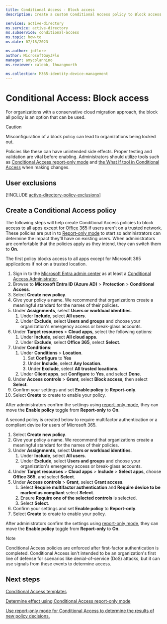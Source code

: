 ```yaml
---
title: Conditional Access - Block access
description: Create a custom Conditional Access policy to Block access

services: active-directory
ms.service: active-directory
ms.subservice: conditional-access
ms.topic: how-to
ms.date: 07/18/2023

ms.author: joflore
author: MicrosoftGuyJFlo
manager: amycolannino
ms.reviewer: calebb, lhuangnorth

ms.collection: M365-identity-device-management
---
```

# Conditional Access: Block access

For organizations with a conservative cloud migration approach, the block all policy is an option that can be used. 

> [!CAUTION]
> Misconfiguration of a block policy can lead to organizations being locked out.

Policies like these can have unintended side effects. Proper testing and validation are vital before enabling. Administrators should utilize tools such as [Conditional Access report-only mode](concept-conditional-access-report-only.md) and [the What If tool in Conditional Access](what-if-tool.md) when making changes.

## User exclusions
[!INCLUDE [active-directory-policy-exclusions](../../../includes/active-directory-policy-exclude-user.md)]

## Create a Conditional Access policy

The following steps will help create Conditional Access policies to block access to all apps except for [Office 365](concept-conditional-access-cloud-apps.md#office-365) if users aren't on a trusted network. These policies are put in to [Report-only mode](howto-conditional-access-insights-reporting.md) to start so administrators can determine the impact they'll have on existing users. When administrators are comfortable that the policies apply as they intend, they can switch them to **On**.

The first policy blocks access to all apps except for Microsoft 365 applications if not on a trusted location.

1. Sign in to the [Microsoft Entra admin center](https://entra.microsoft.com) as at least a [Conditional Access Administrator](../roles/permissions-reference.md#conditional-access-administrator).
1. Browse to **Microsoft Entra ID (Azure AD)** > **Protection** > **Conditional Access**.
1. Select **Create new policy**.
1. Give your policy a name. We recommend that organizations create a meaningful standard for the names of their policies.
1. Under **Assignments**, select **Users or workload identities**.
   1. Under **Include**, select **All users**.
   1. Under **Exclude**, select **Users and groups** and choose your organization's emergency access or break-glass accounts. 
1. Under **Target resources** > **Cloud apps**, select the following options:
   1. Under **Include**, select **All cloud apps**.
   1. Under **Exclude**, select **Office 365**, select **Select**.
1. Under **Conditions**:
   1. Under **Conditions** > **Location**.
      1. Set **Configure** to **Yes**
      1. Under **Include**, select **Any location**.
      1. Under **Exclude**, select **All trusted locations**.
   1. Under **Client apps**, set **Configure** to **Yes**, and select **Done**.
1. Under **Access controls** > **Grant**, select **Block access**, then select **Select**.
1. Confirm your settings and set **Enable policy** to **Report-only**.
1. Select **Create** to create to enable your policy.

After administrators confirm the settings using [report-only mode](howto-conditional-access-insights-reporting.md), they can move the **Enable policy** toggle from **Report-only** to **On**.

A second policy is created below to require multifactor authentication or a compliant device for users of Microsoft 365.

1. Select **Create new policy**.
1. Give your policy a name. We recommend that organizations create a meaningful standard for the names of their policies.
1. Under **Assignments**, select **Users or workload identities**.
   1. Under **Include**, select **All users**.
   1. Under **Exclude**, select **Users and groups** and choose your organization's emergency access or break-glass accounts. 
1. Under **Target resources** > **Cloud apps** > **Include** > **Select apps**, choose **Office 365**, and select **Select**.
1. Under **Access controls** > **Grant**, select **Grant access**.
   1. Select **Require multifactor authentication** and **Require device to be marked as compliant** select **Select**.
   1. Ensure **Require one of the selected controls** is selected.
   1. Select **Select**.
1. Confirm your settings and set **Enable policy** to **Report-only**.
1. Select **Create** to create to enable your policy.

After administrators confirm the settings using [report-only mode](howto-conditional-access-insights-reporting.md), they can move the **Enable policy** toggle from **Report-only** to **On**.

> [!NOTE]
> Conditional Access policies are enforced after first-factor authentication is completed. Conditional Access isn't intended to be an organization's first line of defense for scenarios like denial-of-service (DoS) attacks, but it can use signals from these events to determine access.

## Next steps

[Conditional Access templates](concept-conditional-access-policy-common.md)

[Determine effect using Conditional Access report-only mode](howto-conditional-access-insights-reporting.md)

[Use report-only mode for Conditional Access to determine the results of new policy decisions.](concept-conditional-access-report-only.md)
